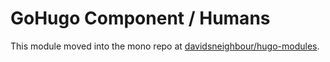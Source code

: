 # GoHugo Component / Humans

This module moved into the mono repo at [davidsneighbour/hugo-modules](https://github.com/davidsneighbour/hugo-modules/tree/main/modules/humans).
